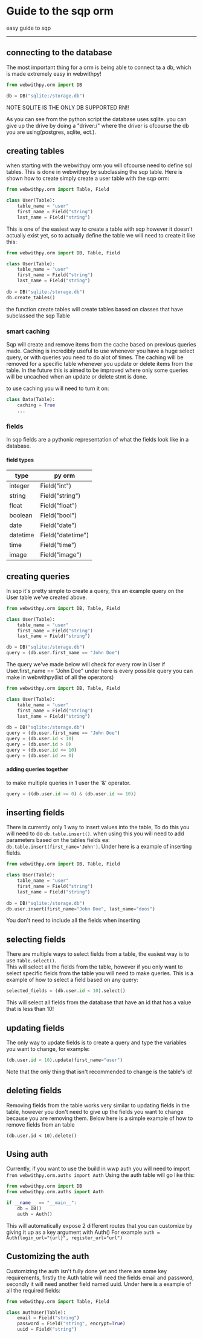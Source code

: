 # Guide to the sqp orm
easy guide to sqp

---

## connecting to the database
The most important thing for a orm is being able to connect ta a db, which is made extremely easy in webwithpy!

```python
from webwithpy.orm import DB

db = DB("sqlite:/storage.db")
```
NOTE SQLITE IS THE ONLY DB SUPPORTED RN!!

As you can see from the python script the database uses sqlite. you can give up the drive by doing a "driver:/"
where the driver is ofcourse the db you are using(postgres, sqlite, ect.). 

## creating tables
when starting with the webwithpy orm you will ofcourse need to define sql tables. This is done in webwithpy by 
subclassing the sqp table. Here is shown how to create simply create a user table with the sqp orm:

```python
from webwithpy.orm import Table, Field

class User(Table):
    table_name = "user"
    first_name = Field("string")
    last_name = Field("string")
```

This is one of the easiest way to create a table with sqp however it doesn't actually exist yet, so to actually define
the table we will need to create it like this:

```python
from webwithpy.orm import DB, Table, Field

class User(Table):
    table_name = "user"
    first_name = Field("string")
    last_name = Field("string")
    
db = DB("sqlite:/storage.db")
db.create_tables()
```

the function create tables will create tables based on classes that have subclassed the sqp Table

### smart caching
Sqp will create and remove items from the cache based on previous queries made. Caching is incredibly useful to use
whenever you have a huge select query, or with queries you need to do alot of times. The caching will be removed for a 
specific table whenever you update or delete items from the table. In the future this is aimed to be improved where only
some queries will be uncached when an update or delete stmt is done.

to use caching you will need to turn it on:
```python
class Data(Table):
    caching = True
    ...
```

### fields
In sqp fields are a pythonic representation of what the fields look like in a database.

#### field types

| type     | py orm            |
|----------|-------------------|
| integer  | Field("int")      |
| string   | Field("string")   |
| float    | Field("float")    |
| boolean  | Field("bool")     |
| date     | Field("date")     |
| datetime | Field("datetime") |
| time     | Field("time")     |
| image    | Field("image")    |

## creating queries
In sqp it's pretty simple to create a query, this an example query on the User table we've created above.

```python
from webwithpy.orm import DB, Table, Field

class User(Table):
    table_name = "user"
    first_name = Field("string")
    last_name = Field("string")

db = DB("sqlite:/storage.db")    
query = (db.user.first_name == "John Doe")
```

The query we've made below will check for every row in User if User.first_name == "John Doe"
under here is every possible query you can make in webwithpy(list of all the operators)

```python
from webwithpy.orm import DB, Table, Field

class User(Table):
    table_name = "user"
    first_name = Field("string")
    last_name = Field("string")
    
db = DB("sqlite:/storage.db")
query = (db.user.first_name == "John Doe")
query = (db.user.id < 10)
query = (db.user.id > 0)
query = (db.user.id <= 10)
query = (db.user.id >= 0)
```

#### adding queries together
to make multiple queries in 1 user the '&' operator.

```python
query = ((db.user.id >= 0) & (db.user.id <= 10))
```

## inserting fields
There is currently only 1 way to insert values into the table, To do this you will need to do `db.table.insert()`.
when using this you will need to add parameters based on the tables fields ea: `db.table.insert(first_name='John')`.
Under here is a example of inserting fields.
```python
from webwithpy.orm import DB, Table, Field

class User(Table):
    table_name = "user"
    first_name = Field("string")
    last_name = Field("string")
    
db = DB("sqlite:/storage.db")
db.user.insert(first_name="John Doe", last_name="doos")
```
You don't need to include all the fields when inserting

## selecting fields
There are multiple ways to select fields from a table, the easiest way is to use `Table.select()`.<br>
This will select all the fields from the table, however if you only want to select specific fields from the table
you will need to make queries. This is a example of how to select a field based on any query:

```python
selected_fields = (db.user.id < 10).select()
```

This will select all fields from the database that have an id that has a value that is less than 10!

## updating fields
The only way to update fields is to create a query and type the variables you want to change, for example:

```python
(db.user.id < 10).update(first_name="user")
```

Note that the only thing that isn't recommended to change is the table's id!

## deleting fields
Removing fields from the table works very similar to updating fields in the table, however you don't need to give up
the fields you want to change because you are removing them. Below here is a simple example of how to remove fields from
an table

```pythonAuthUser
(db.user.id < 10).delete()
```
 
## Using auth
Currently, if you want to use the build in wwp auth you will need to import `from webwithpy.orm.auths import Auth`
Using the auth table will go like this:
```python
from webwithpy.orm import DB
from webwithpy.orm.auths import Auth

if __name__ == "__main__":
    db = DB()
    auth = Auth()
```
This will automatically expose 2 different routes that you can customize by giving it up as a key argument with Auth()
For example `auth = Auth(login_url="{url}", register_url="url")`
 
## Customizing the auth
Customizing the auth isn't fully done yet and there are some key requirements, firstly the Auth table will need the 
fields email and password, secondly it will need another field named uuid.
Under here is a example of all the required fields:
```python
from webwithpy.orm import Table, Field

class AuthUser(Table):
    email = Field("string")
    password = Field("string", encrypt=True)
    uuid = Field("string")
```
